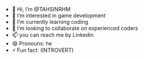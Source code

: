 - 👋 Hi, I’m @TAHSINRHM
- 👀 I’m interested in game development
- 🌱 I’m currently learning coding
- 💞️ I’m looking to collaborate on experienced coders
- 📫 you can reach me by Linkedin
- 😄 Pronouns: he
- ⚡ Fun fact: (INTROVERT)

<!---
tahsinrhm/tahsinrhm is a ✨ special ✨ repository because its `README.md` (this file) appears on your GitHub profile.
You can click the Preview link to take a look at your changes.
--->
